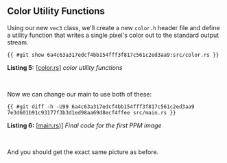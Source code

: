 ## Color Utility Functions
Using our new `vec3` class, we'll create a new `color.h` header file and define a utility function that writes a single pixel's color out to the standard output stream.

```rust,norun,noplayground
{{ #git show 6a4c63a317edcf4bb154fff3f817c561c2ed3aa9:src/color.rs }}
```

**Listing 5:** [[color.rs](https://github.com/goldnor/code/blob/6a4c63a317edcf4bb154fff3f817c561c2ed3aa9/src/color.rs)] *color utility functions*

<br>

Now we can change our main to use both of these:

```rust-diff,norun,noplayground
{{ #git diff -h -U99 6a4c63a317edcf4bb154fff3f817c561c2ed3aa9 7e3d601b91c93177f3b3d1ed98aa69d8ecf4ffee src/main.rs }}
```

**Listing 6:** [[main.rs](https://github.com/goldnor/code/blob/7e3d601b91c93177f3b3d1ed98aa69d8ecf4ffee/src/main.rs))] *Final code for the first PPM image*

<br>

And you should get the exact same picture as before.
